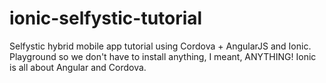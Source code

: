 # ionic-selfystic-tutorial

Selfystic hybrid mobile app tutorial using Cordova + AngularJS and Ionic. Playground so we don't have to install anything, I meant, ANYTHING! Ionic is all about Angular and Cordova.

